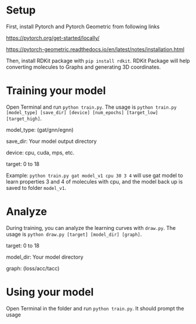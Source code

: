 # Setup

First, install Pytorch and Pytorch Geometric from following links

https://pytorch.org/get-started/locally/

https://pytorch-geometric.readthedocs.io/en/latest/notes/installation.html

Then, install RDKit package with `pip install rdkit`. RDKit Package will help converting molecules to Graphs and generating 3D coordinates.

# Training your model

Open Terminal and run `python train.py`. The usage is `python train.py [model_type] [save_dir] [device] [num_epochs] [target_low] [target_high]`.

model_type: (gat/gnn/egnn)

save_dir: Your model output directory

device: cpu, cuda, mps, etc.

target: 0 to 18

Example: `python train.py gat model_v1 cpu 30 3 4` will use gat model to learn properties 3 and 4 of molecules with cpu, and the model back up is saved to folder `model_v1`.

# Analyze
During training, you can analyze the learning curves with `draw.py`. The usage is `python draw.py [target] [model_dir] [graph]`.

target: 0 to 18

model_dir: Your model directory

graph: (loss/acc/tacc)

# Using your model

Open Terminal in the folder and run `python train.py`. It should prompt the usage
